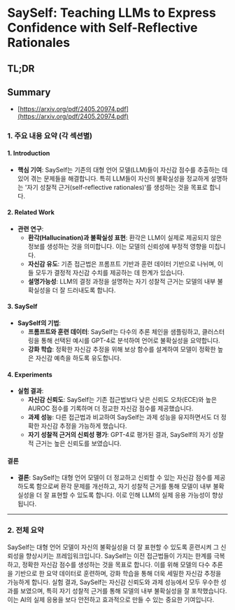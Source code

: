 # SaySelf: Teaching LLMs to Express Confidence with Self-Reflective Rationales
## TL;DR
## Summary
- [https://arxiv.org/pdf/2405.20974.pdf](https://arxiv.org/pdf/2405.20974.pdf)

### 1. 주요 내용 요약 (각 섹션별)

#### 1. Introduction
- **핵심 기여**: SaySelf는 기존의 대형 언어 모델(LLM)들이 자신감 점수를 추출하는 데 있어 겪는 문제들을 해결합니다. 특히 LLM들이 자신의 불확실성을 정교하게 설명하는 '자기 성찰적 근거(self-reflective rationales)'를 생성하는 것을 목표로 합니다.

#### 2. Related Work
- **관련 연구**:
  - **환각(Hallucination)과 불확실성 표현**: 환각은 LLM이 실제로 제공되지 않은 정보를 생성하는 것을 의미합니다. 이는 모델의 신뢰성에 부정적 영향을 미칩니다.
  - **자신감 유도**: 기존 접근법은 프롬프트 기반과 훈련 데이터 기반으로 나뉘며, 이들 모두가 결정적 자신감 수치를 제공하는 데 한계가 있습니다.
  - **설명가능성**: LLM의 결정 과정을 설명하는 자기 성찰적 근거는 모델의 내부 불확실성을 더 잘 드러내도록 합니다.

#### 3. SaySelf
- **SaySelf의 기법**:
  - **프롬프트와 훈련 데이터**: SaySelf는 다수의 추론 체인을 샘플링하고, 클러스터링을 통해 선택된 예시를 GPT-4로 분석하여 언어로 불확실성을 요약합니다.
  - **강화 학습**: 정확한 자신감 추정을 위해 보상 함수를 설계하여 모델이 정확한 높은 자신감 예측을 하도록 유도합니다.

#### 4. Experiments
- **실험 결과**:
  - **자신감 신뢰도**: SaySelf는 기존 접근법보다 낮은 신뢰도 오차(ECE)와 높은 AUROC 점수를 기록하며 더 정교한 자신감 점수를 제공했습니다.
  - **과제 성능**: 다른 접근법과 비교하여 SaySelf는 과제 성능을 유지하면서도 더 정확한 자신감 추정을 가능하게 했습니다.
  - **자기 성찰적 근거의 신뢰성 평가**: GPT-4로 평가된 결과, SaySelf의 자기 성찰적 근거는 높은 신뢰도를 보였습니다.

#### 결론
- **결론**: SaySelf는 대형 언어 모델이 더 정교하고 신뢰할 수 있는 자신감 점수를 제공하도록 함으로써 환각 문제를 개선하고, 자기 성찰적 근거를 통해 모델이 내부 불확실성을 더 잘 표현할 수 있도록 합니다. 이로 인해 LLM의 실제 응용 가능성이 향상됩니다.

---

### 2. 전체 요약

SaySelf는 대형 언어 모델이 자신의 불확실성을 더 잘 표현할 수 있도록 훈련시켜 그 신뢰성을 향상시키는 프레임워크입니다. SaySelf는 이전 접근법들이 가지는 한계를 극복하고, 정확한 자신감 점수를 생성하는 것을 목표로 합니다. 이를 위해 모델의 다수 추론을 기반으로 한 요약 데이터로 훈련하며, 강화 학습을 통해 더욱 세밀한 자신감 추정을 가능하게 합니다. 실험 결과, SaySelf는 자신감 신뢰도와 과제 성능에서 모두 우수한 성과를 보였으며, 특히 자기 성찰적 근거를 통해 모델의 내부 불확실성을 잘 포착했습니다. 이는 AI의 실제 응용을 보다 안전하고 효과적으로 만들 수 있는 중요한 기여입니다.